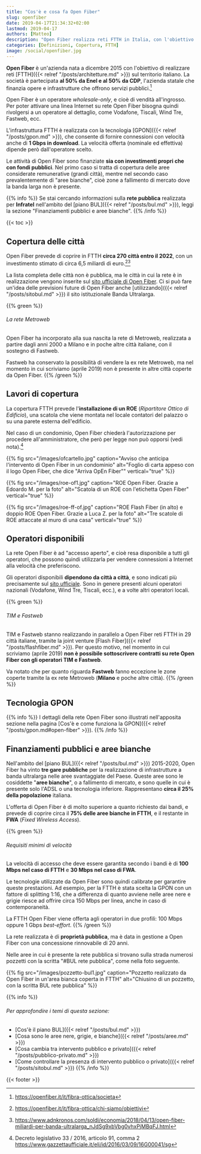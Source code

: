 ```yaml
---
title: "Cos'è e cosa fa Open Fiber"
slug: openfiber
date: 2019-04-17T21:34:32+02:00
lastmod: 2019-04-17
authors: [Matteo]
description: "Open Fiber realizza reti FTTH in Italia, con l'obiettivo di coprire migliaia di comuni entro il 2022, sia con fondi privati che pubblici."
categories: [Definizioni, Copertura, FTTH]
image: /social/openfiber.jpg
---
```


**Open Fiber** è un'azienda nata a dicembre 2015 con l'obiettivo di realizzare reti [FTTH]({{< relref "/posts/architetture.md" >}}) sul territorio italiano. La società è partecipata **al 50% da Enel e al 50% da CDP**, l'azienda statale che finanzia opere e infrastrutture che offrono servizi pubblici.[^of1]

Open Fiber è un operatore *wholesale-only*, e cioè di vendità all'ingrosso. Per poter attivare una linea Internet su rete Open Fiber bisogna quindi rivolgersi a un operatore al dettaglio, come Vodafone, Tiscali, Wind Tre, Fastweb, ecc.

L'infrastruttura FTTH è realizzata con la tecnologia [GPON]({{< relref "/posts/gpon.md" >}}), che consente di fornire connessioni con velocità anche di **1 Gbps in download**. La velocità offerta (nominale ed effettiva) dipende però dall'operatore scelto.

Le attività di Open Fiber sono finanziate **sia con investimenti propri che con fondi pubblici**. Nel primo caso si tratta di copertura delle aree considerate remunerative (grandi città), mentre nel secondo caso prevalentemente di "aree bianche", cioè zone a fallimento di mercato dove la banda larga non è presente.

{{% info %}}
Se stai cercando informazioni sulla **rete pubblica** realizzata per **Infratel** nell'ambito del [piano BUL]({{< relref "/posts/bul.md" >}}), leggi la sezione "Finanziamenti pubblici e aree bianche".
{{% /info %}}

{{< toc >}}

## Copertura delle città

Open Fiber prevede di coprire in FTTH **circa 270 città entro il 2022**, con un investimento stimato di circa 6,5 miliardi di euro.[^of2][^adnk]

La lista completa delle città non è pubblica, ma le città in cui la rete è in realizzazione vengono inserite sul [sito ufficiale di Open Fiber](https://openfiber.it/it). Ci si può fare un'idea delle previsioni future di Open Fiber anche [utilizzando]({{< relref "/posts/sitobul.md" >}}) il sito istituzionale Banda Ultralarga.

{{% green %}}
###### La rete Metroweb

Open Fiber ha incorporato alla sua nascita la rete di Metroweb, realizzata a partire dagli anni 2000 a Milano e in poche altre città italiane, con il sostegno di Fastweb.

Fastweb ha conservato la possibilità di vendere la ex rete Metroweb, ma nel momento in cui scriviamo (aprile 2019) non è presente in altre città coperte da Open Fiber.
{{% /green %}}

## Lavori di copertura

La copertura FTTH prevede l'**installazione di un ROE** (*Ripartitore Ottico di Edificio*), una scatola che viene montata nel locale contatori del palazzo o su una parete esterna dell'edificio.

Nel caso di un condominio, Open Fiber chiederà l'autorizzazione per procedere all'amministratore, che però per legge non può opporsi (vedi nota).[^lex]

{{% fig src="/images/ofcartello.jpg" caption="Avviso che anticipa l'intervento di Open Fiber in un condominio" alt="Foglio di carta appeso con il logo Open Fiber, che dice \"Arriva OpEn Fiber\"" vertical="true" %}}

{{% fig src="/images/roe-of1.jpg" caption="ROE Open Fiber. Grazie a Edoardo M. per la foto" alt="Scatola di un ROE con l'etichetta Open Fiber" vertical="true" %}}

{{% fig src="/images/roe-ff-of.jpg" caption="ROE Flash Fiber (in alto) e doppio ROE Open Fiber. Grazie a Luca Z. per la foto" alt="Tre scatole di ROE attaccate al muro di una casa" vertical="true" %}}

## Operatori disponibili

La rete Open Fiber è ad "accesso aperto", e cioè resa disponibile a tutti gli operatori, che possono quindi utilizzarla per vendere connessioni a Internet alla velocità che preferiscono.

Gli operatori disponibili **dipendono da città a città**, e sono indicati più precisamente sul [sito ufficiale](https://openfiber.it/it). Sono in genere presenti alcuni operatori nazionali (Vodafone, Wind Tre, Tiscali, ecc.), e a volte altri operatori locali.

{{% green %}}
###### TIM e Fastweb

TIM e Fastweb stanno realizzando in parallelo a Open Fiber reti FTTH in 29 città italiane, tramite la joint venture [Flash Fiber]({{< relref "/posts/flashfiber.md" >}}). Per questo motivo, nel momento in cui scriviamo (aprile 2019) **non è possibile sottoscrivere contratti su rete Open Fiber con gli operatori TIM e Fastweb**.

Va notato che per quanto riguarda **Fastweb** fanno eccezione le zone coperte tramite la ex rete Metroweb (**Milano** e poche altre città).
{{% /green %}}

## Tecnologia GPON

{{% info %}}
I dettagli della rete Open Fiber sono illustrati nell'apposita sezione nella pagina [Cos'è e come funziona la GPON]({{< relref "/posts/gpon.md#open-fiber" >}}).
{{% /info %}}

## Finanziamenti pubblici e aree bianche

Nell'ambito del [piano BUL]({{< relref "/posts/bul.md" >}}) 2015-2020, Open Fiber ha vinto **tre gare pubbliche** per la realizzazione di infrastrutture a banda ultralarga nelle aree svantaggiate del Paese. Queste aree sono le cosiddette "**aree bianche**", o a fallimento di mercato, e sono quelle in cui è presente solo l'ADSL o una tecnologia inferiore. Rappresentano **circa il 25% della popolazione** italiana.

L'offerta di Open Fiber è di molto superiore a quanto richiesto dai bandi, e prevede di coprire circa il **75% delle aree bianche in FTTH**, e il restante in **FWA** (*Fixed Wireless Access*).

{{% green %}}
###### Requisiti minimi di velocità
La velocità di accesso che deve essere garantita secondo i bandi è di **100 Mbps nel caso di FTTH** e **30 Mbps nel caso di FWA**.

Le tecnologie utilizzate da Open Fiber sono quindi calibrate per garantire queste prestazioni. Ad esempio, per la FTTH è stata scelta la GPON con un fattore di splitting 1:16, che a differenza di quanto avviene nelle aree nere e grigie riesce ad offrire circa 150 Mbps per linea, anche in caso di contemporaneità.

La FTTH Open Fiber viene offerta agli operatori in due profili: 100 Mbps oppure 1 Gbps *best-effort*.
{{% /green %}}

La rete realizzata è di **proprietà pubblica**, ma è data in gestione a Open Fiber con una concessione rinnovabile di 20 anni.

Nelle aree in cui è presente la rete pubblica si trovano sulla strada numerosi pozzetti con la scritta "#BUL rete pubblica", come nella foto seguente.

{{% fig src="/images/pozzetto-bul1.jpg" caption="Pozzetto realizzato da Open Fiber in un'area bianca coperta in FTTH" alt="Chiusino di un pozzetto, con la scritta BUL rete pubblica" %}}

{{% info %}}
###### Per approfondire i temi di questa sezione:
- [Cos'è il piano BUL]({{< relref "/posts/bul.md" >}})
- [Cosa sono le aree nere, grigie, e bianche]({{< relref "/posts/aree.md" >}})
- [Cosa cambia tra intervento pubblico e privato]({{< relref "/posts/pubblico-privato.md" >}})
- [Come controllare la presenza di intervento pubblico o privato]({{< relref "/posts/sitobul.md" >}})
{{% /info %}}

{{< footer >}}

[^of1]: https://openfiber.it/it/fibra-ottica/societa
[^of2]: https://openfiber.it/it/fibra-ottica/chi-siamo/obiettivi
[^adnk]: https://www.adnkronos.com/soldi/economia/2018/04/13/open-fiber-miliardi-per-banda-ultralarga_nJdSg9xbVbg0vhxPjMBqFJ.html
[^lex]: Decreto legislativo 33 / 2016, articolo 91, comma 2 https://www.gazzettaufficiale.it/eli/id/2016/03/09/16G00041/sg
